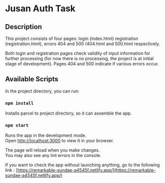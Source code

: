 # Jusan Auth Task

## Description

This project consists of four pages: login (index.html) registration (registration.html), errors 404 and 500 (404.html and 500.html respectively. 

Both login and registration pages check validity of input information for further processing (for now there is no processing, the project is at initial stage of development). Pages 404 and 500 indicate if various errors occur.

## Available Scripts

In the project directory, you can run:

### `npm install`

Installs parcel to project directory, so it can assemble the app.

### `npm start`

Runs the app in the development mode.\
Open [http://localhost:3000](http://localhost:3000) to view it in your browser.

The page will reload when you make changes.\
You may also see any lint errors in the console.

If you want to check the app without launching anything, go to the following link :
[https://remarkable-sundae-a4545f.netlify.app/](https://remarkable-sundae-a4545f.netlify.app/)
